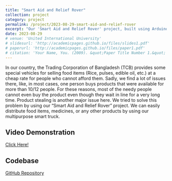 ```yaml
---
title: "Smart Aid and Relief Rover"
collection: project
category: project
permalink: /project/2023-08-29-smart-aid-and-relief-rover
excerpt: "Our 'Smart Aid and Relief Rover' project, built using Arduino, sensors, and electrical equipment, addresses the distribution and theft issues in TCB's food aid program by enabling efficient and equitable distribution through a multipurpose smart truck."
date: 2023-08-29
# venue: 'United International University'
# slidesurl: 'http://academicpages.github.io/files/slides1.pdf'
# paperurl: 'http://academicpages.github.io/files/paper1.pdf'
# citation: 'Your Name, You. (2009). &quot;Paper Title Number 1.&quot; <i>Journal 1</i>. 1(1).'
---
```


<!-- # Project Description -->

In our country, the Trading Corporation of Bangladesh (TCB) provides some special vehicles for selling food items (Rice, pulses, edible oil, etc.) at a cheap rate for people who cannot afford them. Sadly, we find a lot of issues there, like, in most cases, one person buys products that were available for more than 10/12 people. For these reasons, most of the needy people cannot even buy the product even though they wait in line for a very long time. Product stealing is another major issue here. We tried to solve this problem by using our “Smart Aid and Relief Rover” project. We can easily distribute food items, medicines, or any other products by using our multipurpose smart truck.


## Video Demonstration

[Click Here!](https://www.youtube.com/shorts/HW-ePT3rN-4)

## Codebase

[GitHub Repository](https://github.com/IsratIJK/smart-aid-and-relief-rover?tab=readme-ov-file)
